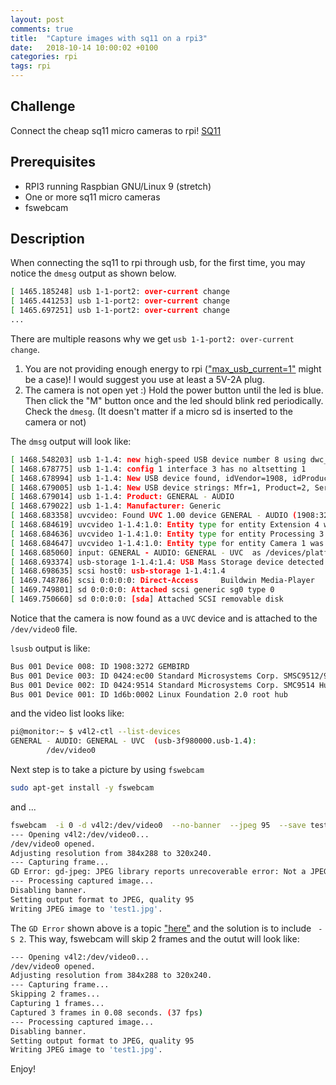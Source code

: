 ```yaml
---
layout: post
comments: true
title:  "Capture images with sq11 on a rpi3"
date:   2018-10-14 10:00:02 +0100
categories: rpi
tags: rpi
---
```


## Challenge
Connect the cheap sq11 micro cameras to rpi! [SQ11][sq11-ebay]

## Prerequisites
* RPI3 running Raspbian GNU/Linux 9 (stretch)
* One or more sq11 micro cameras
* fswebcam

## Description

When connecting the sq11 to rpi through usb, for the first time, you may notice the `dmesg` output as shown below.

```bash
[ 1465.185248] usb 1-1-port2: over-current change
[ 1465.441253] usb 1-1-port2: over-current change
[ 1465.697251] usb 1-1-port2: over-current change
...
```

There are multiple reasons why we get `usb 1-1-port2: over-current change`.
1. You are not providing enough energy to rpi (["max_usb_current=1"](https://raspberrypi.stackexchange.com/questions/43609/what-could-be-causing-over-current-change-all-the-sudden) might be a case)! I would suggest you use at least a 5V-2A plug.
2. The camera is not open yet :) Hold the power button until the led is blue. Then click the "M" button once and the led should blink red periodically. Check the `dmesg`. (It doesn't  matter if a micro sd is inserted to the camera or not)

The `dmsg` output will look like:

```bash
[ 1468.548203] usb 1-1.4: new high-speed USB device number 8 using dwc_otg
[ 1468.678775] usb 1-1.4: config 1 interface 3 has no altsetting 1
[ 1468.678994] usb 1-1.4: New USB device found, idVendor=1908, idProduct=3272
[ 1468.679005] usb 1-1.4: New USB device strings: Mfr=1, Product=2, SerialNumber=0
[ 1468.679014] usb 1-1.4: Product: GENERAL - AUDIO
[ 1468.679022] usb 1-1.4: Manufacturer: Generic
[ 1468.683358] uvcvideo: Found UVC 1.00 device GENERAL - AUDIO (1908:3272)
[ 1468.684619] uvcvideo 1-1.4:1.0: Entity type for entity Extension 4 was not initialized!
[ 1468.684636] uvcvideo 1-1.4:1.0: Entity type for entity Processing 3 was not initialized!
[ 1468.684647] uvcvideo 1-1.4:1.0: Entity type for entity Camera 1 was not initialized!
[ 1468.685060] input: GENERAL - AUDIO: GENERAL - UVC  as /devices/platform/soc/3f980000.usb/usb1/1-1/1-1.4/1-1.4:1.0/input/input4
[ 1468.693374] usb-storage 1-1.4:1.4: USB Mass Storage device detected
[ 1468.698635] scsi host0: usb-storage 1-1.4:1.4
[ 1469.748786] scsi 0:0:0:0: Direct-Access     Buildwin Media-Player     1.00 PQ: 0 ANSI: 4
[ 1469.749801] sd 0:0:0:0: Attached scsi generic sg0 type 0
[ 1469.750660] sd 0:0:0:0: [sda] Attached SCSI removable disk
```

Notice that the camera is now found as a `UVC` device and is attached to the `/dev/video0` file.

`lsusb` output is like:

```bash
Bus 001 Device 008: ID 1908:3272 GEMBIRD
Bus 001 Device 003: ID 0424:ec00 Standard Microsystems Corp. SMSC9512/9514 Fast Ethernet Adapter
Bus 001 Device 002: ID 0424:9514 Standard Microsystems Corp. SMC9514 Hub
Bus 001 Device 001: ID 1d6b:0002 Linux Foundation 2.0 root hub
```

and the video list looks like:

```bash
pi@monitor:~ $ v4l2-ctl --list-devices
GENERAL - AUDIO: GENERAL - UVC  (usb-3f980000.usb-1.4):
        /dev/video0
```

Next step is to take a picture by using `fswebcam`

```bash
sudo apt-get install -y fswebcam
```

and ...

```bash
fswebcam  -i 0 -d v4l2:/dev/video0  --no-banner  --jpeg 95  --save test1.jpg
--- Opening v4l2:/dev/video0...
/dev/video0 opened.
Adjusting resolution from 384x288 to 320x240.
--- Capturing frame...
GD Error: gd-jpeg: JPEG library reports unrecoverable error: Not a JPEG file: starts with 0x31 0xcdCaptured frame in 0.00 seconds.
--- Processing captured image...
Disabling banner.
Setting output format to JPEG, quality 95
Writing JPEG image to 'test1.jpg'.
```

The `GD Error` shown above is a topic ["here"](https://www.raspberrypi.org/forums/viewtopic.php?t=60076) and the solution is to include ` -S 2`. This way, fswebcam will skip 2 frames and the outut will look like:

```bash
--- Opening v4l2:/dev/video0...
/dev/video0 opened.
Adjusting resolution from 384x288 to 320x240.
--- Capturing frame...
Skipping 2 frames...
Capturing 1 frames...
Captured 3 frames in 0.08 seconds. (37 fps)
--- Processing captured image...
Disabling banner.
Setting output format to JPEG, quality 95
Writing JPEG image to 'test1.jpg'.
```

Enjoy!

[sq11-ebay]: https://www.ebay.com/sch/i.html?_nkw=sq11&_sop=15
